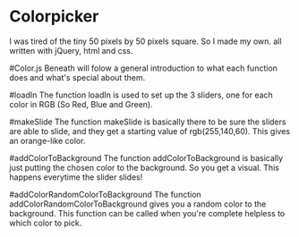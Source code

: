 # Colorpicker
I was tired of the tiny 50 pixels by 50 pixels square. So I made my own. all written with jQuery, html and css.

#Color.js
Beneath will folow a general introduction to what each function does and what's special about them.

#loadIn
The function loadIn is used to set up the 3 sliders, one for each color in RGB (So Red, Blue and Green).

#makeSlide
The function makeSlide is basically there to be sure the sliders are able to slide, and they get a starting value of rgb(255,140,60). This gives an orange-like color.

#addColorToBackground
The function addColorToBackground is basically just putting the chosen color to the background. So you get a visual. This happens everytime the slider slides!

#addColorRandomColorToBackground
The function addColorRandomColorToBackground gives you a random color to the background. This function can be called when you're complete helpless to which color to pick.
